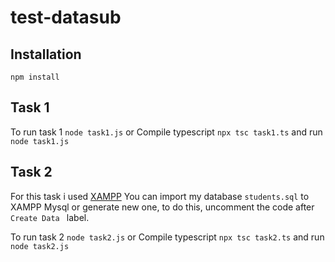 # test-datasub

## Installation
`npm install`

## Task 1

To run task 1 `node task1.js`
or
Compile typescript `npx tsc task1.ts` and run `node task1.js`

## Task 2

For this task i used [XAMPP](https://www.apachefriends.org/ru/index.html)
You can import my database `students.sql` to XAMPP Mysql or generate new one, to do this, uncomment the code after `Create Data ` label.

To run task 2 `node task2.js`
or
Compile typescript `npx tsc task2.ts` and run `node task2.js`
